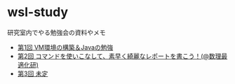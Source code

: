 wsl-study
=========

研究室内でやる勉強会の資料やメモ

* [第1回 VM環境の構築＆Javaの勉強](study/study001/index.md)
* [第2回 コマンドを使いこなして、素早く綺麗なレポートを書こう！(@数理最適化研)](study/study002/index.md)
* [第3回 未定]()

